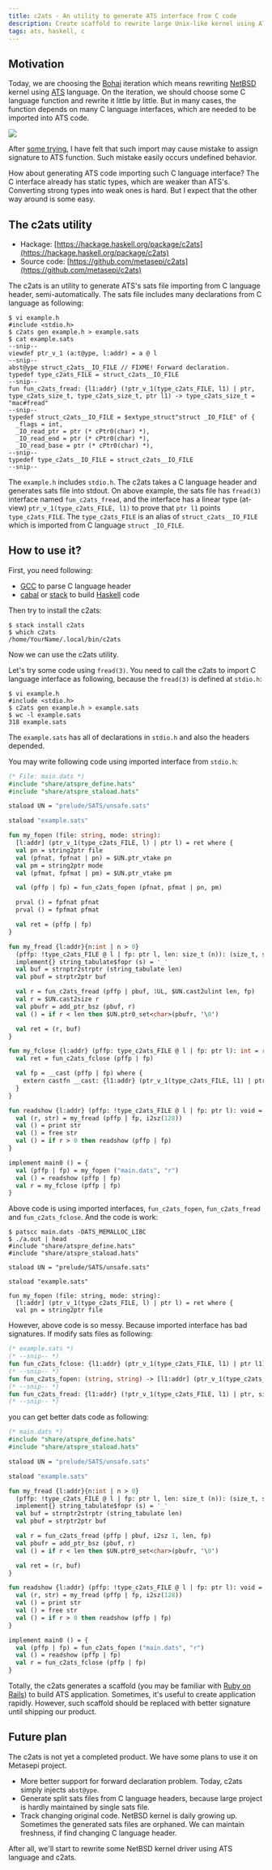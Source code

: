 ```yaml
---
title: c2ats - An utility to generate ATS interface from C code
description: Create scaffold to rewrite large Unix-like kernel using ATS.
tags: ats, haskell, c
---
```


## Motivation

Today, we are choosing the [Bohai](/map.html#bohai) iteration which means rewriting [NetBSD](http://netbsd.org/) kernel using [ATS](http://www.ats-lang.org/) language. On the iteration, we should choose some C language function and rewrite it little by little. But in many cases, the function depends on many C language interfaces, which are needed to be imported into ATS code.

![](/draw/2016-09-17-interface_c_ats.png)

After [some trying](http://fpiot.metasepi.org/), I have felt that such import may cause mistake to assign signature to ATS function. Such mistake easily occurs undefined behavior.

How about generating ATS code importing such C language interface? The C interface already has static types, which are weaker than ATS's. Converting strong types into weak ones is hard. But I expect that the other way around is some easy.

## The c2ats utility

* Hackage: [https://hackage.haskell.org/package/c2ats](https://hackage.haskell.org/package/c2ats)
* Source code: [https://github.com/metasepi/c2ats](https://github.com/metasepi/c2ats)

The c2ats is an utility to generate ATS's sats file importing from C language header, semi-automatically. The sats file includes many declarations from C language as following:

```
$ vi example.h
#include <stdio.h>
$ c2ats gen example.h > example.sats
$ cat example.sats
--snip--
viewdef ptr_v_1 (a:t@ype, l:addr) = a @ l
--snip--
abst@ype struct_c2ats__IO_FILE // FIXME! Forward declaration.
typedef type_c2ats_FILE = struct_c2ats__IO_FILE
--snip--
fun fun_c2ats_fread: {l1:addr} (!ptr_v_1(type_c2ats_FILE, l1) | ptr, type_c2ats_size_t, type_c2ats_size_t, ptr l1) -> type_c2ats_size_t = "mac#fread"
--snip--
typedef struct_c2ats__IO_FILE = $extype_struct"struct _IO_FILE" of {
  _flags = int,
  _IO_read_ptr = ptr (* cPtr0(char) *),
  _IO_read_end = ptr (* cPtr0(char) *),
  _IO_read_base = ptr (* cPtr0(char) *),
--snip--
typedef type_c2ats__IO_FILE = struct_c2ats__IO_FILE
--snip--
```

The `example.h` includes `stdio.h`. The c2ats takes a C language header and generates sats file into stdout. On above example, the sats file has `fread(3)` interface named `fun_c2ats_fread`, and the interface has a linear type (at-view) `ptr_v_1(type_c2ats_FILE, l1)` to prove that `ptr l1` points `type_c2ats_FILE`. The `type_c2ats_FILE` is an alias of `struct_c2ats__IO_FILE` which is imported from C language `struct _IO_FILE`.

## How to use it?

First, you need following:

* [GCC](https://gcc.gnu.org/) to parse C language header
* [cabal](https://www.haskell.org/cabal/) or [stack](https://haskellstack.org/) to build [Haskell](https://www.haskell.org/) code

Then try to install the c2ats:

```
$ stack install c2ats
$ which c2ats
/home/YourName/.local/bin/c2ats
```

Now we can use the c2ats utility.

Let's try some code using `fread(3)`. You need to call the c2ats to import C language interface as following, because the `fread(3)` is defined at `stdio.h`:

```
$ vi example.h
#include <stdio.h>
$ c2ats gen example.h > example.sats
$ wc -l example.sats
318 example.sats
```

The `example.sats` has all of declarations in `stdio.h` and also the headers depended.

You may write following code using imported interface from `stdio.h`:

```ocaml
(* File: main.dats *)
#include "share/atspre_define.hats"
#include "share/atspre_staload.hats"

staload UN = "prelude/SATS/unsafe.sats"

staload "example.sats"

fun my_fopen (file: string, mode: string):
  [l:addr] (ptr_v_1(type_c2ats_FILE, l) | ptr l) = ret where {
  val pn = string2ptr file
  val (pfnat, fpfnat | pn) = $UN.ptr_vtake pn
  val pm = string2ptr mode
  val (pfmat, fpfmat | pm) = $UN.ptr_vtake pm

  val (pffp | fp) = fun_c2ats_fopen (pfnat, pfmat | pn, pm)

  prval () = fpfnat pfnat
  prval () = fpfmat pfmat

  val ret = (pffp | fp)
}

fun my_fread {l:addr}{n:int | n > 0}
  (pffp: !type_c2ats_FILE @ l | fp: ptr l, len: size_t (n)): (size_t, strptr) = ret where {
  implement{} string_tabulate$fopr (s) = '_'
  val buf = strnptr2strptr (string_tabulate len)
  val pbuf = strptr2ptr buf

  val r = fun_c2ats_fread (pffp | pbuf, 1UL, $UN.cast2ulint len, fp)
  val r = $UN.cast2size r
  val pbufr = add_ptr_bsz (pbuf, r)
  val () = if r < len then $UN.ptr0_set<char>(pbufr, '\0')

  val ret = (r, buf)
}

fun my_fclose {l:addr} (pffp: type_c2ats_FILE @ l | fp: ptr l): int = ret where {
  val ret = fun_c2ats_fclose (pffp | fp)

  val fp = __cast (pffp | fp) where {
    extern castfn __cast: {l1:addr} (ptr_v_1(type_c2ats_FILE, l1) | ptr l1) -> ()
  }
}

fun readshow {l:addr} (pffp: !type_c2ats_FILE @ l | fp: ptr l): void = {
  val (r, str) = my_fread (pffp | fp, i2sz(128))
  val () = print str
  val () = free str
  val () = if r > 0 then readshow (pffp | fp)
}

implement main0 () = {
  val (pffp | fp) = my_fopen ("main.dats", "r")
  val () = readshow (pffp | fp)
  val r = my_fclose (pffp | fp)
}
```

Above code is using imported interfaces, `fun_c2ats_fopen`, `fun_c2ats_fread` and `fun_c2ats_fclose`. And the code is work:

```
$ patscc main.dats -DATS_MEMALLOC_LIBC
$ ./a.out | head
#include "share/atspre_define.hats"
#include "share/atspre_staload.hats"

staload UN = "prelude/SATS/unsafe.sats"

staload "example.sats"

fun my_fopen (file: string, mode: string):
  [l:addr] (ptr_v_1(type_c2ats_FILE, l) | ptr l) = ret where {
  val pn = string2ptr file
```

However, above code is so messy. Because imported interface has bad signatures. If modify sats files as following:


```ocaml
(* example.sats *)
(* --snip-- *)
fun fun_c2ats_fclose: {l1:addr} (ptr_v_1(type_c2ats_FILE, l1) | ptr l1) -> int = "mac#fclose"
(* --snip-- *)
fun fun_c2ats_fopen: (string, string) -> [l1:addr] (ptr_v_1(type_c2ats_FILE, l1) | ptr l1) = "mac#fopen"
(* --snip-- *)
fun fun_c2ats_fread: {l1:addr} (!ptr_v_1(type_c2ats_FILE, l1) | ptr, size_t, size_t, ptr l1) -> size_t = "mac#fread"
(* --snip-- *)
```

you can get better dats code as following:

```ocaml
(* main.dats *)
#include "share/atspre_define.hats"
#include "share/atspre_staload.hats"

staload UN = "prelude/SATS/unsafe.sats"

staload "example.sats"

fun my_fread {l:addr}{n:int | n > 0}
  (pffp: !type_c2ats_FILE @ l | fp: ptr l, len: size_t (n)): (size_t, strptr) = ret where {
  implement{} string_tabulate$fopr (s) = '_'
  val buf = strnptr2strptr (string_tabulate len)
  val pbuf = strptr2ptr buf

  val r = fun_c2ats_fread (pffp | pbuf, i2sz 1, len, fp)
  val pbufr = add_ptr_bsz (pbuf, r)
  val () = if r < len then $UN.ptr0_set<char>(pbufr, '\0')

  val ret = (r, buf)
}

fun readshow {l:addr} (pffp: !type_c2ats_FILE @ l | fp: ptr l): void = {
  val (r, str) = my_fread (pffp | fp, i2sz(128))
  val () = print str
  val () = free str
  val () = if r > 0 then readshow (pffp | fp)
}

implement main0 () = {
  val (pffp | fp) = fun_c2ats_fopen ("main.dats", "r")
  val () = readshow (pffp | fp)
  val r = fun_c2ats_fclose (pffp | fp)
}
```

Totally, the c2ats generates a scaffold (you may be familiar with [Ruby on Rails](http://rubyonrails.org/)) to build ATS application. Sometimes, it's useful to create application rapidly. However, such scaffold should be replaced with better signature until shipping our product.

## Future plan

The c2ats is not yet a completed product. We have some plans to use it on Metasepi project.

* More better support for forward declaration problem. Today, c2ats simply injects `abst@ype`.
* Generate split sats files from C language headers, because large project is hardly maintained by single sats file.
* Track changing original code. NetBSD kernel is daily growing up. Sometimes the generated sats files are orphaned. We can maintain freshness, if find changing C language header.

After all, we'll start to rewrite some NetBSD kernel driver using ATS language and c2ats.
